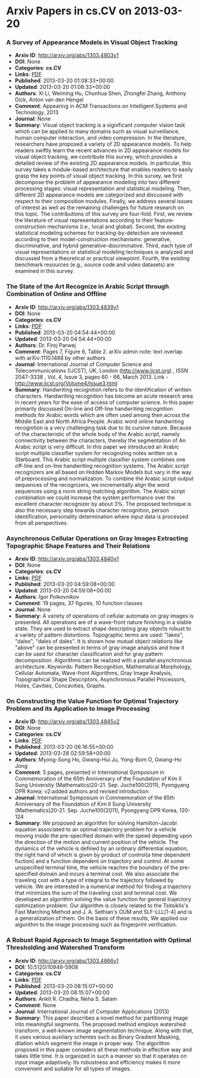 # Arxiv Papers in cs.CV on 2013-03-20
### A Survey of Appearance Models in Visual Object Tracking
- **Arxiv ID**: http://arxiv.org/abs/1303.4803v1
- **DOI**: None
- **Categories**: **cs.CV**
- **Links**: [PDF](http://arxiv.org/pdf/1303.4803v1)
- **Published**: 2013-03-20 01:08:33+00:00
- **Updated**: 2013-03-20 01:08:33+00:00
- **Authors**: Xi Li, Weiming Hu, Chunhua Shen, Zhongfei Zhang, Anthony Dick, Anton van den Hengel
- **Comment**: Appearing in ACM Transactions on Intelligent Systems and Technology,
  2013
- **Journal**: None
- **Summary**: Visual object tracking is a significant computer vision task which can be applied to many domains such as visual surveillance, human computer interaction, and video compression. In the literature, researchers have proposed a variety of 2D appearance models. To help readers swiftly learn the recent advances in 2D appearance models for visual object tracking, we contribute this survey, which provides a detailed review of the existing 2D appearance models. In particular, this survey takes a module-based architecture that enables readers to easily grasp the key points of visual object tracking. In this survey, we first decompose the problem of appearance modeling into two different processing stages: visual representation and statistical modeling. Then, different 2D appearance models are categorized and discussed with respect to their composition modules. Finally, we address several issues of interest as well as the remaining challenges for future research on this topic. The contributions of this survey are four-fold. First, we review the literature of visual representations according to their feature-construction mechanisms (i.e., local and global). Second, the existing statistical modeling schemes for tracking-by-detection are reviewed according to their model-construction mechanisms: generative, discriminative, and hybrid generative-discriminative. Third, each type of visual representations or statistical modeling techniques is analyzed and discussed from a theoretical or practical viewpoint. Fourth, the existing benchmark resources (e.g., source code and video datasets) are examined in this survey.



### The State of the Art Recognize in Arabic Script through Combination of Online and Offline
- **Arxiv ID**: http://arxiv.org/abs/1303.4839v1
- **DOI**: None
- **Categories**: **cs.CV**
- **Links**: [PDF](http://arxiv.org/pdf/1303.4839v1)
- **Published**: 2013-03-20 04:54:44+00:00
- **Updated**: 2013-03-20 04:54:44+00:00
- **Authors**: Dr. Firoj Parwej
- **Comment**: Pages 7, Figure 6, Table 2. arXiv admin note: text overlap with
  arXiv:1110.1488 by other authors
- **Journal**: International Journal of Computer Science and Telecommunications
  (IJCST), UK, London (http://www.ijcst.org) , ISSN 2047-3338 , Vol. 4, Issue
  3, pages 60 - 66, March 2013. Link - http://www.ijcst.org/Volume4/Issue3.html
- **Summary**: Handwriting recognition refers to the identification of written characters. Handwriting recognition has become an acute research area in recent years for the ease of access of computer science. In this paper primarily discussed On-line and Off-line handwriting recognition methods for Arabic words which are often used among then across the Middle East and North Africa People. Arabic word online handwriting recognition is a very challenging task due to its cursive nature. Because of the characteristic of the whole body of the Arabic script, namely connectivity between the characters, thereby the segmentation of An Arabic script is very difficult. In this paper we introduced an Arabic script multiple classifier system for recognizing notes written on a Starboard. This Arabic script multiple classifier system combines one off-line and on-line handwriting recognition systems. The Arabic script recognizers are all based on Hidden Markov Models but vary in the way of preprocessing and normalization. To combine the Arabic script output sequences of the recognizers, we incrementally align the word sequences using a norm string matching algorithm. The Arabic script combination we could increase the system performance over the excellent character recognizer by about 3%. The proposed technique is also the necessary step towards character recognition, person identification, personality determination where input data is processed from all perspectives.



### Asynchronous Cellular Operations on Gray Images Extracting Topographic Shape Features and Their Relations
- **Arxiv ID**: http://arxiv.org/abs/1303.4840v1
- **DOI**: None
- **Categories**: **cs.CV**
- **Links**: [PDF](http://arxiv.org/pdf/1303.4840v1)
- **Published**: 2013-03-20 04:59:08+00:00
- **Updated**: 2013-03-20 04:59:08+00:00
- **Authors**: Igor Polkovnikov
- **Comment**: 19 pages, 37 figures, 10 function classes
- **Journal**: None
- **Summary**: A variety of operations of cellular automata on gray images is presented. All operations are of a wave-front nature finishing in a stable state. They are used to extract shape descripting gray objects robust to a variety of pattern distortions. Topographic terms are used: "lakes", "dales", "dales of dales". It is shown how mutual object relations like "above" can be presented in terms of gray image analysis and how it can be used for character classification and for gray pattern decomposition. Algorithms can be realized with a parallel asynchronous architecture. Keywords: Pattern Recognition, Mathematical Morphology, Cellular Automata, Wave-front Algorithms, Gray Image Analysis, Topographical Shape Descriptors, Asynchronous Parallel Processors, Holes, Cavities, Concavities, Graphs.



### On Constructing the Value Function for Optimal Trajectory Problem and its Application to Image Processing
- **Arxiv ID**: http://arxiv.org/abs/1303.4845v2
- **DOI**: None
- **Categories**: **cs.CV**
- **Links**: [PDF](http://arxiv.org/pdf/1303.4845v2)
- **Published**: 2013-03-20 06:16:55+00:00
- **Updated**: 2013-03-28 02:59:58+00:00
- **Authors**: Myong-Song Ho, Gwang-Hui Ju, Yong-Bom O, Gwang-Ho Jong
- **Comment**: 5 pages, presented in International Symposium in Commemoration of the
  65th Anniversary of the Foundation of Kim Il Sung University
  (Mathematics)20-21. Sep. Juche100(2011), Pyongyang DPR Korea; v2:added
  authors and revised introduction
- **Journal**: International Symposium in Commemoration of the 65th Anniversary
  of the Foundation of Kim Il Sung University (Mathematics)20-21. Sep.
  Juche100(2011), Pyongyang DPR Korea, 120-124
- **Summary**: We proposed an algorithm for solving Hamilton-Jacobi equation associated to an optimal trajectory problem for a vehicle moving inside the pre-specified domain with the speed depending upon the direction of the motion and current position of the vehicle. The dynamics of the vehicle is defined by an ordinary differential equation, the right hand of which is given by product of control(a time dependent fuction) and a function dependent on trajectory and control. At some unspecified terminal time, the vehicle reaches the boundary of the pre-specified domain and incurs a terminal cost. We also associate the traveling cost with a type of integral to the trajectory followed by vehicle. We are interested in a numerical method for finding a trajectory that minimizes the sum of the traveling cost and terminal cost. We developed an algorithm solving the value function for general trajectory optimization problem. Our algorithm is closely related to the Tsitsiklis's Fast Marching Method and J. A. Sethian's OUM and SLF-LLL[1-4] and is a generalization of them. On the basis of these results, We applied our algorithm to the image processing such as fingerprint verification.



### A Robust Rapid Approach to Image Segmentation with Optimal Thresholding and Watershed Transform
- **Arxiv ID**: http://arxiv.org/abs/1303.4866v1
- **DOI**: 10.5120/10949-5908
- **Categories**: **cs.CV**
- **Links**: [PDF](http://arxiv.org/pdf/1303.4866v1)
- **Published**: 2013-03-20 08:15:07+00:00
- **Updated**: 2013-03-20 08:15:07+00:00
- **Authors**: Ankit R. Chadha, Neha S. Satam
- **Comment**: None
- **Journal**: International Journal of Computer Applications (2013)
- **Summary**: This paper describes a novel method for partitioning image into meaningful segments. The proposed method employs watershed transform, a well-known image segmentation technique. Along with that, it uses various auxiliary schemes such as Binary Gradient Masking, dilation which segment the image in proper way. The algorithm proposed in this paper considers all these methods in effective way and takes little time. It is organized in such a manner so that it operates on input image adaptively. Its robustness and efficiency makes it more convenient and suitable for all types of images.



